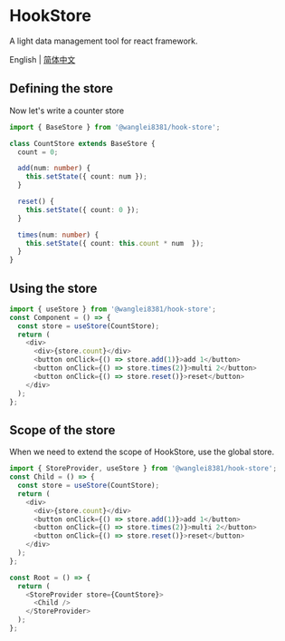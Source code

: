 # HookStore
A light data management tool for react framework.

English | [简体中文](https://github.com/wanglei8381/hook-store/blob/main/README.zh-CN.md)

## Defining the store

Now let's write a counter store

```typescript
import { BaseStore } from '@wanglei8381/hook-store';

class CountStore extends BaseStore {
  count = 0;

  add(num: number) {
    this.setState({ count: num });
  }

  reset() {
    this.setState({ count: 0 });
  }

  times(num: number) {
    this.setState({ count: this.count * num  });
  }
}

```

## Using the store

```typescript
import { useStore } from '@wanglei8381/hook-store';
const Component = () => {
  const store = useStore(CountStore);
  return (
    <div>
      <div>{store.count}</div>
      <button onClick={() => store.add(1)}>add 1</button>
      <button onClick={() => store.times(2)}>multi 2</button>
      <button onClick={() => store.reset()}>reset</button>
    </div>
  );
};
```

## Scope of the store

When we need to extend the scope of HookStore, use the global store.

```typescript
import { StoreProvider, useStore } from '@wanglei8381/hook-store';
const Child = () => {
  const store = useStore(CountStore);
  return (
    <div>
      <div>{store.count}</div>
      <button onClick={() => store.add(1)}>add 1</button>
      <button onClick={() => store.times(2)}>multi 2</button>
      <button onClick={() => store.reset()}>reset</button>
    </div>
  );
};

const Root = () => {
  return (
    <StoreProvider store={CountStore}>
      <Child />
    </StoreProvider>
  );
};

```